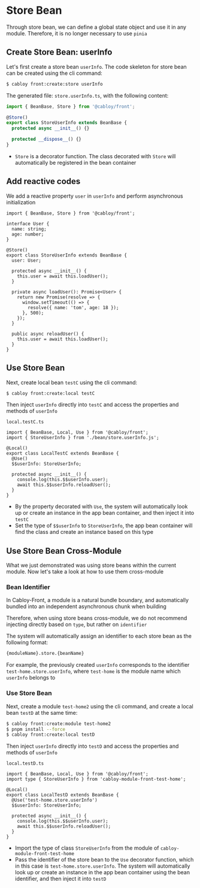# Store Bean

Through store bean, we can define a global state object and use it in any module. Therefore, it is no longer necessary to use `pinia`

## Create Store Bean: userInfo

Let's first create a store bean `userInfo`. The code skeleton for store bean can be created using the cli command:

```bash
$ cabloy front:create:store userInfo
```

The generated file: `store.userInfo.ts`, with the following content:

```typescript
import { BeanBase, Store } from '@cabloy/front';

@Store()
export class StoreUserInfo extends BeanBase {
  protected async __init__() {}

  protected __dispose__() {}
}
```

- `Store` is a decorator function. The class decorated with `Store` will automatically be registered in the bean container

## Add reactive codes

We add a reactive property `user` in `userInfo` and perform asynchronous initialization

```typescript{3-6,10-26}
import { BeanBase, Store } from '@cabloy/front';

interface User {
  name: string;
  age: number;
}

@Store()
export class StoreUserInfo extends BeanBase {
  user: User;

  protected async __init__() {
    this.user = await this.loadUser();
  }

  private async loadUser(): Promise<User> {
    return new Promise(resolve => {
      window.setTimeout(() => {
        resolve({ name: 'tom', age: 18 });
      }, 500);
    });
  }

  public async reloadUser() {
    this.user = await this.loadUser();
  }
}
```

## Use Store Bean

Next, create local bean `testC` using the cli command:

```bash
$ cabloy front:create:local testC
```

Then inject `userInfo` directly into `testC` and access the properties and methods of `userInfo`

`local.testC.ts`

```typescript{6-12}
import { BeanBase, Local, Use } from '@cabloy/front';
import { StoreUserInfo } from './bean/store.userInfo.js';

@Local()
export class LocalTestC extends BeanBase {
  @Use()
  $$userInfo: StoreUserInfo;

  protected async __init__() {
    console.log(this.$$userInfo.user);
    await this.$$userInfo.reloadUser();
  }
}
```

- By the property decorated with `Use`, the system will automatically look up or create an instance in the app bean container, and then inject it into `testC`
- Set the type of `$$userInfo` to `StoreUserInfo`, the app bean container will find the class and create an instance based on this type

## Use Store Bean Cross-Module

What we just demonstrated was using store beans within the current module. Now let's take a look at how to use them cross-module

### Bean Identifier

In Cabloy-Front, a module is a natural bundle boundary, and automatically bundled into an independent asynchronous chunk when building

Therefore, when using store beans cross-module, we do not recommend injecting directly based on `type`, but rather on `identifier`

The system will automatically assign an identifier to each store bean as the following format:

```bash
{moduleName}.store.{beanName}
```

For example, the previously created `userInfo` corresponds to the identifier `test-home.store.userInfo`, where `test-home` is the module name which `userInfo` belongs to

### Use Store Bean

Next, create a module `test-home2` using the cli command, and create a local bean `testD` at the same time:

```bash
$ cabloy front:create:module test-home2
$ pnpm install --force
$ cabloy front:create:local testD
```

Then inject `userInfo` directly into `testD` and access the properties and methods of `userInfo`

`local.testD.ts`

```typescript{2,6-7}
import { BeanBase, Local, Use } from '@cabloy/front';
import type { StoreUserInfo } from 'cabloy-module-front-test-home';

@Local()
export class LocalTestD extends BeanBase {
  @Use('test-home.store.userInfo')
  $$userInfo: StoreUserInfo;

  protected async __init__() {
    console.log(this.$$userInfo.user);
    await this.$$userInfo.reloadUser();
  }
}
```

- Import the type of class `StoreUserInfo` from the module of `cabloy-module-front-test-home`
- Pass the identifier of the store bean to the `Use` decorator function, which in this case is `test-home.store.userInfo`. The system will automatically look up or create an instance in the app bean container using the bean identifier, and then inject it into `testD`
